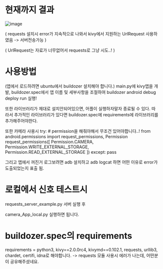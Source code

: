 # 현재까지 결과
![image](https://user-images.githubusercontent.com/70372577/223656679-969f529c-4b70-4673-9914-7cf8aba6e151.png)

( requests 설치시 error가 지속적으로 나와서 kivy에서 지원하는 UrlRequest 사용하였음 -> 서버전송가능 )

( UrlRequest는 자료가 너무없어서 requests로 그냥 시도..! )




# 사용방법

(앱에서 로드하려면 ubuntu에서 buildozer 설치해야 합니다.)
main.py에 kivy앱을 개발, buildozer.spec에서 앱 이름 및 세부사항을 조절하여 
buildozer android debug deploy run
실행!


또한 라이브러리가 제대로 설치안되어있으면, 어플이 실행하자말자 종료될 수 있다.
따라서 추가적인 라이브러리가 있다면 buildozer.spec에 requirements에 라이브러리를 추가해주어야한다.


또한 카메라 사용시
        try:
            # permission을 해줘야해서 무조건 있어야합니다..!
            from android.permissions import request_permissions, Permission
            request_permissions([
                Permission.CAMERA,
                Permission.WRITE_EXTERNAL_STORAGE,
                Permission.READ_EXTERNAL_STORAGE
            ])
        except:
            pass



그리고 앱에서 꺼진거 로그보려면 adb 설치하고
adb logcat 하면 어떤 이유로 error가 도출되었는지 표출 됨.





# 로컬에서 신호 테스트시

requests_server_example.py 서버 실행 후

camera_App_local.py 실행하면 됩니다.


# buildozer.spec의 requirements 

requirements = python3, kivy==2.0.0rc4, kivymd==0.102.1, requests, urllib3, chardet, certifi, idna로 해야합니다. -> requests 모듈 사용시 에러가 나는데, 어떤분이 공유해주셨네요.
